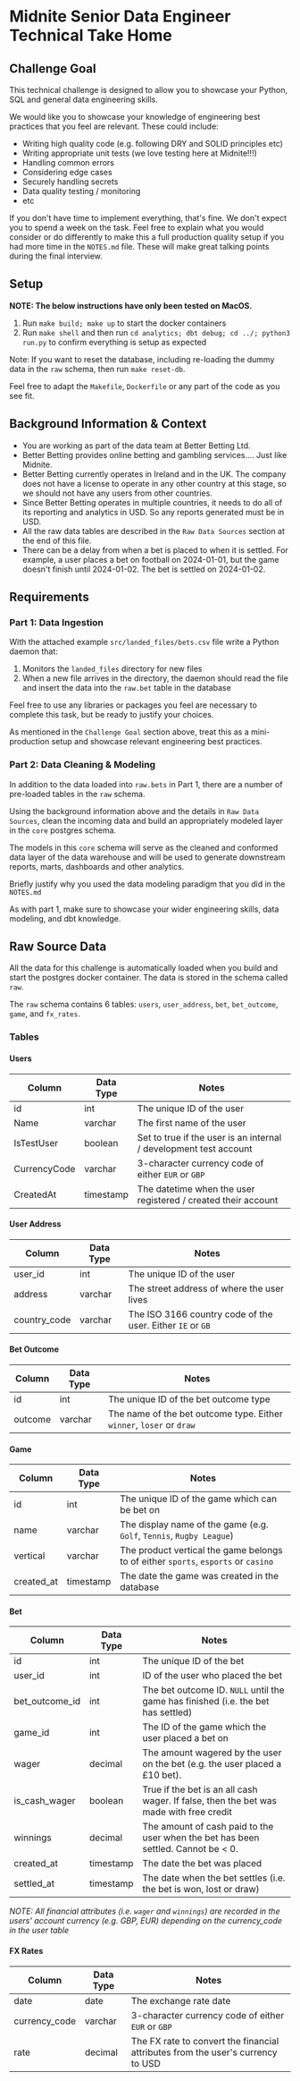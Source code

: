 # Midnite Senior Data Engineer Technical Take Home

## Challenge Goal

This technical challenge is designed to allow you to showcase your Python, SQL and general data engineering skills.

We would like you to showcase your knowledge of engineering best practices that you feel are relevant.
These could include:

- Writing high quality code (e.g. following DRY and SOLID principles etc)
- Writing appropriate unit tests (we love testing here at Midnite!!!)
- Handling common errors
- Considering edge cases
- Securely handling secrets
- Data quality testing / monitoring
- etc

If you don't have time to implement everything, that's fine. We don't expect you to spend a week on the task.
Feel free to explain what you would consider or do differently to make this a full production quality setup if you had more time in the `NOTES.md` file.
These will make great talking points during the final interview.

## Setup

**NOTE: The below instructions have only been tested on MacOS.**

1. Run `make build; make up` to start the docker containers
2. Run `make shell` and then run `cd analytics; dbt debug; cd ../; python3 run.py` to confirm everything is setup as expected

Note: If you want to reset the database, including re-loading the dummy data in the `raw` schema, then run `make reset-db`.

Feel free to adapt the `Makefile`, `Dockerfile` or any part of the code as you see fit.

## Background Information & Context

- You are working as part of the data team at Better Betting Ltd.
- Better Betting provides online betting and gambling services.... Just like Midnite.
- Better Betting currently operates in Ireland and in the UK. The company does not have a license to operate in any other country at this stage, so we should not have any users from other countries.
- Since Better Betting operates in multiple countries, it needs to do all of its reporting and analytics in USD. So any reports generated must be in USD.
- All the raw data tables are described in the `Raw Data Sources` section at the end of this file.
- There can be a delay from when a bet is placed to when it is settled. For example, a user places a bet on football on 2024-01-01, but the game doesn't finish until 2024-01-02. The bet is settled on 2024-01-02.

## Requirements

### Part 1: Data Ingestion

With the attached example `src/landed_files/bets.csv` file write a Python daemon that:
1. Monitors the `landed_files` directory for new files
2. When a new file arrives in the directory, the daemon should read the file and insert the data into the `raw.bet` table in the database

Feel free to use any libraries or packages you feel are necessary to complete this task, but be ready to justify your choices.

As mentioned in the `Challenge Goal` section above, treat this as a mini-production setup and showcase relevant engineering best practices. 

### Part 2: Data Cleaning & Modeling

In addition to the data loaded into `raw.bets` in Part 1, there are a number of pre-loaded tables in the `raw` schema.

Using the background information above and the details in `Raw Data Sources`, clean the incoming data and build an appropriately modeled layer in the `core` postgres schema.  

The models in this `core` schema will serve as the cleaned and conformed data layer of the data warehouse and will be used to generate downstream reports, marts, dashboards and other analytics.

Briefly justify why you used the data modeling paradigm that you did in the `NOTES.md`

As with part 1, make sure to showcase your wider engineering skills, data modeling, and dbt knowledge.

## Raw Source Data

All the data for this challenge is automatically loaded when you build and start the postgres docker container. The data is stored in the schema called `raw`.

The `raw` schema contains 6 tables: `users`, `user_address`, `bet`, `bet_outcome`, `game`, and `fx_rates`. 

### Tables

#### Users

| Column       | Data Type | Notes                                                             |
| ------------ | --------- | ----------------------------------------------------------------- |
| id           | int       | The unique ID of the user                                         |
| Name         | varchar   | The first name of the user                                        |
| IsTestUser   | boolean   | Set to true if the user is an internal / development test account |
| CurrencyCode | varchar   | 3-character currency code of either `EUR` or `GBP`                |
| CreatedAt    | timestamp | The datetime when the user registered / created their account     |

#### User Address

| Column       | Data Type | Notes                                                      |
| ------------ | --------- | ---------------------------------------------------------- |
| user_id      | int       | The unique ID of the user                                  |
| address      | varchar   | The street address of where the user lives                 |
| country_code | varchar   | The ISO 3166 country code of the user. Either `IE` or `GB` |

#### Bet Outcome

| Column  | Data Type | Notes                                                                |
| ------- | --------- | -------------------------------------------------------------------- |
| id      | int       | The unique ID of the bet outcome type                                |
| outcome | varchar   | The name of the bet outcome type. Either `winner`, `loser` or `draw` |

#### Game

| Column     | Data Type | Notes                                                                              |
| ---------- | --------- | ---------------------------------------------------------------------------------- |
| id         | int       | The unique ID of the game which can be bet on                                      |
| name       | varchar   | The display name of the game (e.g. `Golf`, `Tennis`, `Rugby League`)               |
| vertical   | varchar   | The product vertical the game belongs to of either `sports`, `esports` or `casino` |
| created_at | timestamp | The date the game was created in the database                                      |

#### Bet

| Column         | Data Type | Notes                                                                                  |
| -------------- | --------- | -------------------------------------------------------------------------------------- |
| id             | int       | The unique ID of the bet                                                               |
| user_id        | int       | ID of the user who placed the bet                                                      |
| bet_outcome_id | int       | The bet outcome ID. `NULL` until the game has finished (i.e. the bet has settled)      |
| game_id        | int       | The ID of the game which the user placed a bet on                                      |
| wager          | decimal   | The amount wagered by the user on the bet (e.g. the user placed a £10 bet).            |
| is_cash_wager  | boolean   | True if the bet is an all cash wager. If false, then the bet was made with free credit |
| winnings       | decimal   | The amount of cash paid to the user when the bet has been settled. Cannot be < 0.      |
| created_at     | timestamp | The date the bet was placed                                                            |
| settled_at     | timestamp | The date when the bet settles (i.e. the bet is won, lost or draw)                      |

_NOTE: All financial attributes (i.e. `wager` and `winnings`) are recorded in the users' account currency (e.g. GBP, EUR) depending on the currency_code in the user table_

#### FX Rates

| Column        | Data Type | Notes                                                                           |
| ------------- | --------- | ------------------------------------------------------------------------------- |
| date          | date      | The exchange rate date                                                          |
| currency_code | varchar   | 3-character currency code of either `EUR` or `GBP`                              |
| rate          | decimal   | The FX rate to convert the financial attributes from the user's currency to USD |
